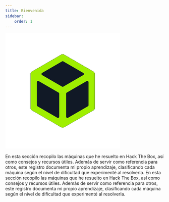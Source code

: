 ```yaml
---
title: Bienvenida
sidebar:
    order: 1
---
```


![htb](../../../../assets/htb.png)

En esta sección recopilo las máquinas que he resuelto en Hack The Box, así como consejos y recursos útiles. Además de servir como referencia para otros, este registro documenta mi propio aprendizaje, clasificando cada máquina según el nivel de dificultad que experimenté al resolverla.
En esta sección recopilo las máquinas que he resuelto en Hack The Box, así como consejos y recursos útiles. Además de servir como referencia para otros, este registro documenta mi propio aprendizaje, clasificando cada máquina según el nivel de dificultad que experimenté al resolverla.
